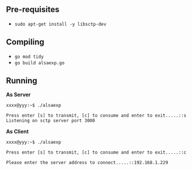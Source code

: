 ## Pre-requisites ##
* `sudo apt-get install -y libsctp-dev`

## Compiling ##
* `go mod tidy`
* `go build alsaexp.go`

## Running ##
**As Server** 
```
xxxx@yyy:~$ ./alsaexp

Press enter [s] to transmit, [c] to consume and enter to exit.....::s
Listening on sctp server port 3000
```

**As Client**
```
xxxx@yyy:~$ ./alsaexp

Press enter [s] to transmit, [c] to consume and enter to exit.....::c

Please enter the server address to connect.....::192.168.1.229
```
